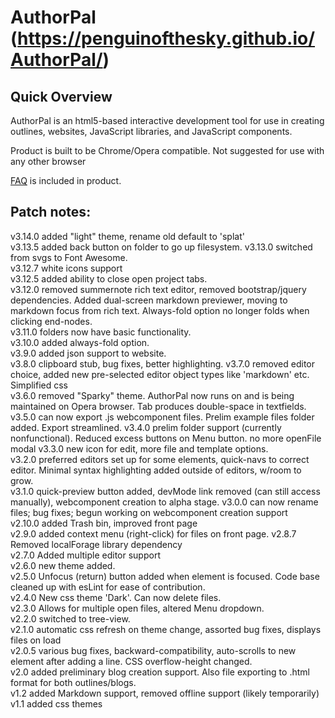 # AuthorPal (https://penguinofthesky.github.io/AuthorPal/)
## Quick Overview
AuthorPal is an html5-based interactive development tool for use in creating outlines, websites, JavaScript libraries, and JavaScript components.

Product is built to be Chrome/Opera compatible. Not suggested for use with any other browser

[FAQ](help/FAQ.html) is included in product.

## Patch notes:
v3.14.0 added "light" theme, rename old default to 'splat'  
v3.13.5 added back button on folder to go up filesystem. 
v3.13.0 switched from svgs to Font Awesome.  
v3.12.7 white icons support  
v3.12.5 added ability to close open project tabs.  
v3.12.0 removed summernote rich text editor, removed bootstrap/jquery dependencies. Added dual-screen markdown previewer, moving to markdown focus from rich text. Always-fold option no longer folds when clicking end-nodes.  
v3.11.0 folders now have basic functionality.  
v3.10.0 added always-fold option.  
v3.9.0 added json support to website.  
v3.8.0 clipboard stub, bug fixes, better highlighting.
v3.7.0 removed editor choice, added new pre-selected editor object types like 'markdown' etc. Simplified css  
v3.6.0 removed "Sparky" theme.  AuthorPal now runs on and is being maintained on Opera browser.  Tab produces double-space in textfields. 
v3.5.0 can now export .js webcomponent files. Prelim example files folder added. Export streamlined.
v3.4.0 prelim folder support (currently nonfunctional). Reduced excess buttons on Menu button. no more openFile modal
v3.3.0 new icon for edit, more file and template options.  
v3.2.0 preferred editors set up for some elements, quick-navs to correct editor.  Minimal syntax highlighting added outside of editors, w/room to grow.  
v3.1.0 quick-preview button added, devMode link removed (can still access manually), webcomponent creation to alpha stage.
v3.0.0 can now rename files; bug fixes; begun working on webcomponent creation support  
v2.10.0 added Trash bin, improved front page  
v2.9.0 added context menu (right-click) for files on front page.
v2.8.7 Removed localForage library dependency  
v2.7.0 Added multiple editor support  
v2.6.0 new theme added.  
v2.5.0 Unfocus (return) button added when element is focused. Code base cleaned up with esLint for ease of contribution.  
v2.4.0 New css theme 'Dark'. Can now delete files.  
v2.3.0 Allows for multiple open files, altered Menu dropdown.  
v2.2.0 switched to tree-view.  
v2.1.0 automatic css refresh on theme change, assorted bug fixes, displays files on load  
v2.0.5 various bug fixes, backward-compatibility, auto-scrolls to new element after adding a line. CSS overflow-height changed.  
v2.0 added preliminary blog creation support. Also file exporting to .html format for both outlines/blogs.  
v1.2 added Markdown support, removed offline support (likely temporarily)  
v1.1 added css themes
